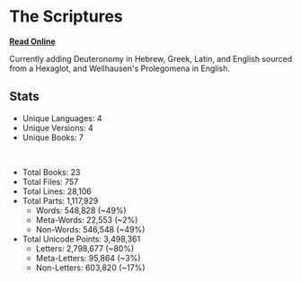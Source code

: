 # The Scriptures

**[Read Online](https://r-neal-kelly.github.io/the_scriptures/)**

Currently adding Deuteronomy in Hebrew, Greek, Latin, and English sourced from a Hexaglot, and Wellhausen's Prolegomena in English.

## Stats

- Unique Languages: 4
- Unique Versions: 4
- Unique Books: 7

<br>

- Total Books: 23
- Total Files: 757
- Total Lines: 28,106
- Total Parts: 1,117,929
    - Words: 548,828 (~49%)
    - Meta-Words: 22,553 (~2%)
    - Non-Words: 546,548 (~49%)
- Total Unicode Points: 3,498,361
    - Letters: 2,798,677 (~80%)
    - Meta-Letters: 95,864 (~3%)
    - Non-Letters: 603,820 (~17%)
